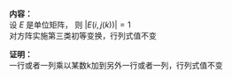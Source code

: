 **内容：**  
设 $E$ 是单位矩阵， 则 $|E(i,j(k))|=1$   
对方阵实施第三类初等变换，行列式值不变  
  
**证明：**  
一行或者一列乘以某数k加到另外一行或者一列，行列式值不变  
  
  
  
